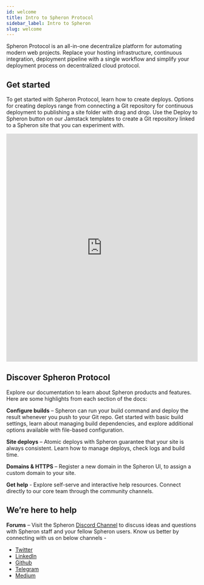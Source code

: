 ```yaml
---
id: welcome
title: Intro to Spheron Protocol
sidebar_label: Intro to Spheron
slug: welcome
---
```


Spheron Protocol is an all-in-one decentralize platform for automating modern web projects. Replace your hosting infrastructure, continuous integration, deployment pipeline with a single workflow and simplify your deployment process on decentralized cloud protocol.

## Get started

To get started with Spheron Protocol, learn how to create deploys. Options for creating deploys range from connecting a Git repository for continuous deployment to publishing a site folder with drag and drop. Use the Deploy to Spheron button on our Jamstack templates to create a Git repository linked to a Spheron site that you can experiment with.

<iframe src="https://player.vimeo.com/video/570252743" width="100%" height="600" frameborder="0" allow="autoplay; fullscreen; picture-in-picture" allowfullscreen></iframe>

## Discover Spheron Protocol

Explore our documentation to learn about Spheron products and features. Here are some highlights from each section of the docs:

**Configure builds** – Spheron can run your build command and deploy the result whenever you push to your Git repo. Get started with basic build settings, learn about managing build dependencies, and explore additional options available with file-based configuration.

**Site deploys** – Atomic deploys with Spheron guarantee that your site is always consistent. Learn how to manage deploys, check logs and build time.

**Domains & HTTPS** – Register a new domain in the Spheron UI, to assign a custom domain to your site.

**Get help** - Explore self-serve and interactive help resources. Connect directly to our core team through the community channels.

## We’re here to help

**Forums** – Visit the Spheron [Discord Channel](https://discord.gg/5p4XqrNhVB) to discuss ideas and questions with Spheron staff and your fellow Spheron users.
Know us better by connecting with us on below channels -

- [Twitter](https://twitter.com/SpheronHQ)
- [LinkedIn](https://www.linkedin.com/company/spheron/)
- [Github](https://github.com/argoapp-live)
- [Telegram](https://t.me/argoofficial)
- [Medium](https://spheron.medium.com/)
